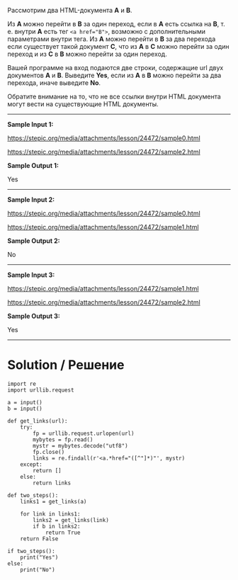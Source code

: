 Рассмотрим два HTML-документа **A** и **B**.

Из **A** можно перейти в **B** за один переход, если в **A** есть ссылка на **B**, т. е. внутри **A** есть тег `<a href="B">`, возможно с дополнительными параметрами внутри тега.
Из **A** можно перейти в **B** за два перехода если существует такой документ **C**, что из **A** в **C** можно перейти за один переход и из **C** в **B** можно перейти за один переход.

Вашей программе на вход подаются две строки, содержащие url двух документов **A** и **B**.
Выведите **Yes**, если из **A** в **B** можно перейти за два перехода, иначе выведите **No**.

Обратите внимание на то, что не все ссылки внутри HTML документа могут вести на существующие HTML документы.

---

**Sample Input 1:**

https://stepic.org/media/attachments/lesson/24472/sample0.html

https://stepic.org/media/attachments/lesson/24472/sample2.html

**Sample Output 1:**

Yes

---

**Sample Input 2:**

https://stepic.org/media/attachments/lesson/24472/sample0.html

https://stepic.org/media/attachments/lesson/24472/sample1.html


**Sample Output 2:**

No

---

**Sample Input 3:**

https://stepic.org/media/attachments/lesson/24472/sample1.html

https://stepic.org/media/attachments/lesson/24472/sample2.html

**Sample Output 3:**

Yes

---

# Solution / Решение

```
import re
import urllib.request

a = input()
b = input()

def get_links(url):
    try:
        fp = urllib.request.urlopen(url)
        mybytes = fp.read()
        mystr = mybytes.decode("utf8")
        fp.close()
        links = re.findall(r'<a.*href="([^"]*)"', mystr)
    except:
        return []
    else:
        return links

def two_steps():
    links1 = get_links(a)

    for link in links1:
        links2 = get_links(link)
        if b in links2:
            return True
    return False

if two_steps():
    print("Yes")
else:
    print("No")
```